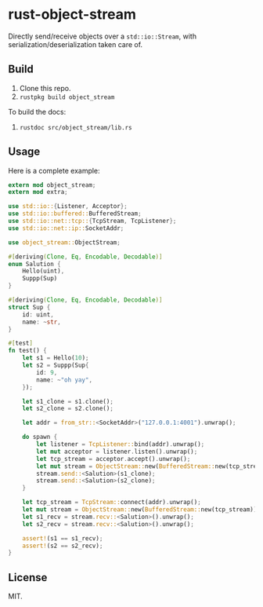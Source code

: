 # rust-object-stream

Directly send/receive objects over a `std::io::Stream`, with serialization/deserialization taken care of.

## Build

1. Clone this repo.
2. `rustpkg build object_stream`

To build the docs:

1. `rustdoc src/object_stream/lib.rs`

## Usage

Here is a complete example:

```rust
extern mod object_stream;
extern mod extra;

use std::io::{Listener, Acceptor};
use std::io::buffered::BufferedStream;
use std::io::net::tcp::{TcpStream, TcpListener};
use std::io::net::ip::SocketAddr;

use object_stream::ObjectStream;

#[deriving(Clone, Eq, Encodable, Decodable)]
enum Salution {
    Hello(uint),
    Suppp(Sup)
}

#[deriving(Clone, Eq, Encodable, Decodable)]
struct Sup {
    id: uint,
    name: ~str,
}

#[test]
fn test() {
    let s1 = Hello(10);
    let s2 = Suppp(Sup{
        id: 9,
        name: ~"oh yay",
    });

    let s1_clone = s1.clone();
    let s2_clone = s2.clone();

    let addr = from_str::<SocketAddr>("127.0.0.1:4001").unwrap();

    do spawn {
        let listener = TcpListener::bind(addr).unwrap();
        let mut acceptor = listener.listen().unwrap();
        let tcp_stream = acceptor.accept().unwrap();
        let mut stream = ObjectStream::new(BufferedStream::new(tcp_stream));
        stream.send::<Salution>(s1_clone);
        stream.send::<Salution>(s2_clone);
    }

    let tcp_stream = TcpStream::connect(addr).unwrap();
    let mut stream = ObjectStream::new(BufferedStream::new(tcp_stream));
    let s1_recv = stream.recv::<Salution>().unwrap();
    let s2_recv = stream.recv::<Salution>().unwrap();

    assert!(s1 == s1_recv);
    assert!(s2 == s2_recv);
}
```

## License

MIT.